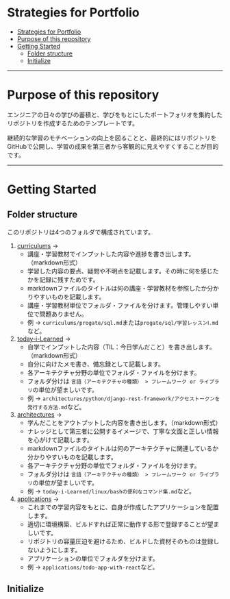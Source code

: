 # Strategies for Portfolio

- [Strategies for Portfolio](#strategies-for-portfolio)
- [Purpose of this repository](#purpose-of-this-repository)
- [Getting Started](#getting-started)
  - [Folder structure](#folder-structure)
  - [Initialize](#initialize)

---

# Purpose of this repository

エンジニアの日々の学びの蓄積と、学びをもとにしたポートフォリオを集約したリポジトリを作成するためのテンプレートです。

継続的な学習のモチベーションの向上を図ることと、最終的にはリポジトリをGitHubで公開し、学習の成果を第三者から客観的に見えやすくすることが目的です。

---

# Getting Started

## Folder structure

このリポジトリは4つのフォルダで構成されています。

1. [curriculums](curriculums/) ->
   - 講座・学習教材でインプットした内容や進捗を書き出します。（markdown形式）
   - 学習した内容の要点、疑問や不明点を記載します。その時に何を感じたかを記録に残すためです。
   - markdownファイルのタイトルは何の講座・学習教材を参照したか分かりやすいものを記載します。
   - 講座・学習教材単位でフォルダ・ファイルを分けます。管理しやすい単位で問題ありません。
   - 例 -> `curriculums/progate/sql.md`または`progate/sql/学習レッスンⅠ.md`など。
2. [today-i-Learned](today-i-learned/) ->
   - 自学でインプットした内容（TIL：今日学んだこと）を書き出します。（markdown形式）
   - 自分に向けたメモ書き、備忘録として記載します。
   - 各アーキテクチャ分野の単位でフォルダ・ファイルを分けます。
   - フォルダ分けは `言語（アーキテクチャの種類） > フレームワーク or ライブラリ`の単位が望ましいです。
   - 例 -> `architectures/python/django-rest-framework/アクセストークンを発行する方法.md`など。
3. [architectures](architectures/) ->
   - 学んだことをアウトプットした内容を書き出します。（markdown形式）
   - ナレッジとして第三者に公開するイメージで、丁寧な文面と正しい情報を心がけて記載します。
   - markdownファイルのタイトルは何のアーキテクチャに関連しているか分かりやすいものを記載します。
   - 各アーキテクチャ分野の単位でフォルダ・ファイルを分けます。
   - フォルダ分けは `言語（アーキテクチャの種類） > フレームワーク or ライブラリ`の単位が望ましいです。
   - 例 -> `today-i-Learned/linux/bashの便利なコマンド集.md`など。
4. [applications](applications/) ->
   - これまでの学習内容をもとに、自身が作成したアプリケーションを配置します。
   - 適切に環境構築、ビルドすれば正常に動作する形で登録することが望ましいです。
   - リポジトリの容量圧迫を避けるため、ビルドした資材そのものは登録しないようにします。
   - アプリケーションの単位でフォルダを分けます。
   - 例 -> `applications/todo-app-with-react`など。

## Initialize
